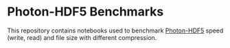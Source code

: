 # Photon-HDF5 Benchmarks

This repository contains notebooks used to benchmark [Photon-HDF5](http://photon-hdf5.org)
speed (write, read) and file size with different compression.
